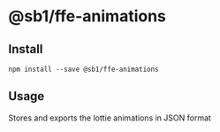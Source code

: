 # @sb1/ffe-animations

## Install

```
npm install --save @sb1/ffe-animations
```

## Usage

Stores and exports the lottie animations in JSON format
